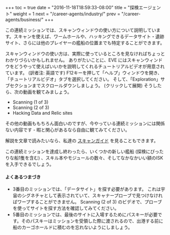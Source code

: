 +++ toc = true date = "2016-11-18T18:59:33-08:00" title = "探検エージェント" weight = 1 next = "/career-agents/industry/" prev = "/career-agents/business/" +++

この連続ミッションでは、スキャンウィンドウの使い方について説明しています。スキャンを使えば、ワームホールや、ハッキングできるデータサイト・遺跡サイト、さらには他のプレイヤーの艦船の位置までも特定することができます。

スキャンウィンドウの使い方は、実際に使っているところを見なければちょっとわかりづらいかもしれません。 ありがたいことに、EVE にはスキャンウィンドウをどうやって使えばいいかを説明してくれるチュートリアルビデオが用意されています。 (訳者注: 英語です) F12キーを押して「ヘルプ」ウィンドウを開き、「チュートリアルビデオ」タブを選択してください。 そして、「Exploration」サブセクションまでスクロールダウンしましょう。 (クリックして展開) そうしたら、次の動画を観てみましょう。

- Scanning (1 of 3)
- Scanning (2 of 3)
- Hacking Data and Relic sites

その他の動画ももちろん面白いのですが、今やっている連続ミッションには関係ない内容です - 暇と関心があるなら自由に観てみてください。

解説を文章で読みたいなら、私達の [スキャンガイド](/reference/scanning/) を見ることもできます。

この連続ミッションを達成し終わったら、いくつかの新しい艦船 (探検にぴったりな船1隻を含む) 、スキル本やモジュールの数々、そしてなかなかいい額のISKを入手できるでしょう。

#### よくあるつまづき

- 3番目のミッションでは、「データサイト」を探す必要があります。 これは宇宙のシグネチャとして表示されていて、スキャナープローブで見つけなければワープすることができません。 Scanning (2 of 3) のビデオで、プローブを使ってサイトを探す方法を確認してみてください。
- 5番目のミッションでは、最後のサイトに入場するためにパスキーが必要です。そのパスキーはミッションを受領した際に渡されるので、出港する前に船のカーゴホールドに積むのを忘れないようにしましょう。